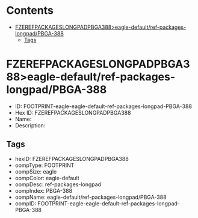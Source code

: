



Contents
========

* [FZEREFPACKAGESLONGPADPBGA388>eagle-default/ref-packages-longpad/PBGA-388](#fzerefpackageslongpadpbga388eagle-defaultref-packages-longpadpbga-388)
	* [Tags](#tags)

# FZEREFPACKAGESLONGPADPBGA388>eagle-default/ref-packages-longpad/PBGA-388

- ID: FOOTPRINT-eagle-eagle-default-ref-packages-longpad-PBGA-388
- Hex ID: FZEREFPACKAGESLONGPADPBGA388
- Name: 
- Description: 

## Tags

- hexID: FZEREFPACKAGESLONGPADPBGA388
- oompType: FOOTPRINT
- oompSize: eagle
- oompColor: eagle-default
- oompDesc: ref-packages-longpad
- oompIndex: PBGA-388
- oompName: eagle-default/ref-packages-longpad/PBGA-388
- oompID: FOOTPRINT-eagle-eagle-default-ref-packages-longpad-PBGA-388

